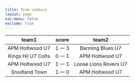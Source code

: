 ```yaml
---
title: Team summary
layout: page
nav-menu: false
exclude: true
---
```




|       team1        |    score    |         team2         |
|:------------------:|:-----------:|:---------------------:|
|  APM Holtwood U7   | 1 &mdash; 3 |   Barming Blues U7    |
| Kings Hil U7 Colts | 0 &mdash; 1 |    APM Holtwood U7    |
|  APM Holtwood U7   | 1 &mdash; 1 | Loose Lions Rovers U7 |
|   Snodland Town    | 1 &mdash; 0 |    APM Holtwood U7    |

